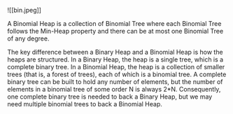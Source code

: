 ![[bin.jpeg]]

A Binomial Heap is a collection of Binomial Tree where each Binomial Tree follows the Min-Heap property and there can be at most one Binomial Tree of any degree. 

The key difference between a Binary Heap and a Binomial Heap is how the heaps are structured. In a Binary Heap, the heap is a single tree, which is a complete binary tree. In a Binomial Heap, the heap is a collection of smaller trees (that is, a forest of trees), each of which is a binomial tree. A complete binary tree can be built to hold any number of elements, but the number of elements in a binomial tree of some order N is always 2*N. Consequently, one complete binary tree is needed to back a Binary Heap, but we may need multiple binomial trees to back a Binomial Heap.